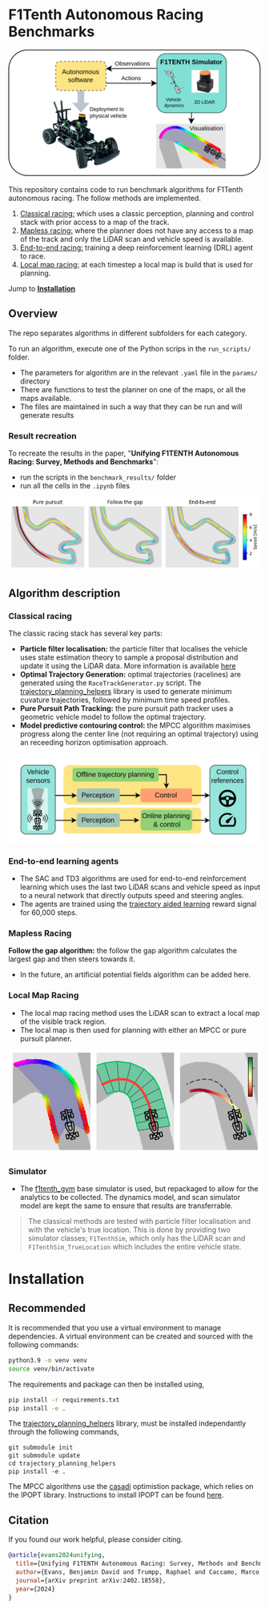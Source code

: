 # F1Tenth Autonomous Racing Benchmarks

![](media/f1tenth_platform.png)

This repository contains code to run benchmark algorithms for F1Tenth autonomous racing. 
The follow methods are implemented.
1. [Classical racing:](#classic-racing) which uses a classic perception, planning and control stack with prior access to a map of the track.
2. [Mapless racing:](#mapless-racing) where the planner does not have any access to a map of the track and only the LiDAR scan and vehicle speed is available.
3. [End-to-end racing:](#end-to-end-learning-agents) training a deep reinforcement learning (DRL) agent to race.
4. [Local map racing:](#local-map-racing) at each timestep a local map is build that is used for planning.

Jump to [**Installation**](#usage)


## Overview

The repo separates algorithms in different subfolders for each category.

To run an algorithm, execute one of the Python scrips in the `run_scripts/` folder.
- The parameters for algorithm are in the relevant `.yaml` file in the `params/` directory
- There are functions to test the planner on one of the maps, or all the maps available.
- The files are maintained in such a way that they can be run and will generate results

### Result recreation

To recreate the results in the paper, "**Unifying F1TENTH Autonomous Racing: Survey, Methods and Benchmarks**":
- run the scripts in the `benchmark_results/` folder
- run all the cells in the `.ipynb` files

![](media/example_trajectories.png)


## Algorithm description

### Classical racing

The classic racing stack has several key parts:
- **Particle filter localisation:** the particle filter that localises the vehicle uses state estimation theory to sample a proposal distribution and update it using the LiDAR data. More information is available [here](http://github.com/BDEvan5/sensor_fusion)
- **Optimal Trajectory Generation:** optimal trajectories (racelines) are generated using the `RaceTrackGenerator.py` script. The [trajectory_planning_helpers](https://github.com/FTM_TUM/trajectory_planning_helpers) library is used to generate minimum cuvature trajectories, followed by minimum time speed profiles.
- **Pure Pursuit Path Tracking:** the pure pursuit path tracker uses a geometric vehicle model to follow the optimal trajectory.
- **Model predictive contouring control:** the MPCC algorithm maximises progress along the center line (not requiring an optimal trajectory) using an receeding horizon optimisation approach.


![](media/classic_pipeline.jpg)

### End-to-end learning agents

- The SAC and TD3 algorithms are used for end-to-end reinforcement learning which uses the last two LiDAR scans and vehicle speed as input to a neural network that directly outputs speed and steering angles. 
- The agents are trained using the [trajectory aided learning](https://ieeexplore.ieee.org/document/10182327) reward signal for 60,000 steps.



### Mapless Racing

**Follow the gap algorithm:** the follow the gap algorithm calculates the largest gap and then steers towards it.
- In the future, an artificial potential fields algorithm can be added here.

### Local Map Racing

- The local map racing method uses the LiDAR scan to extract a local map of the visible track region.
- The local map is then used for planning with either an MPCC or pure pursuit planner.

![](media/local_map_racing.png)

### Simulator
- The [f1tenth_gym](https://github.com/f1tenth/f1tenth_gym) base simulator is used, but repackaged to allow for the analytics to be collected. The dynamics model, and scan simulator model are kept the same to ensure that results are transferrable.

> The classical methods are tested with particle filter localisation and with the vehicle's true location. 
> This is done by providing two simulator classes; `F1TenthSim`, which only has the LiDAR scan and `F1TenthSim_TrueLocation` which includes the entire vehicle state.



# Installation

## Recommended

It is recommended that you use a virtual environment to manage dependencies. A virtual environment can be created and sourced with the following commands:
```bash
python3.9 -m venv venv
source venv/bin/activate
```

The requirements and package can then be installed using,
```bash
pip install -r requirements.txt
pip install -e .
```

The [trajectory_planning_helpers](https://github.com/TUMFTM/trajectory_planning_helpers.git) library, must be installed independantly through the following commands, 
```
git submodule init
git submodule update
cd trajectory_planning_helpers
pip install -e .
```

The MPCC algorithms use the [casadi](https://web.casadi.org/python-api/) optimistion package, which relies on the IPOPT library. Instructions to install IPOPT can be found [here]().

## Citation

If you found our work helpful, please consider citing.

```bibtex
@article{evans2024unifying,
  title={Unifying F1TENTH Autonomous Racing: Survey, Methods and Benchmarks},
  author={Evans, Benjamin David and Trumpp, Raphael and Caccamo, Marco and Jordaan, Hendrik Willem and Engelbrecht, Herman Arnold},
  journal={arXiv preprint arXiv:2402.18558},
  year={2024}
}
```



